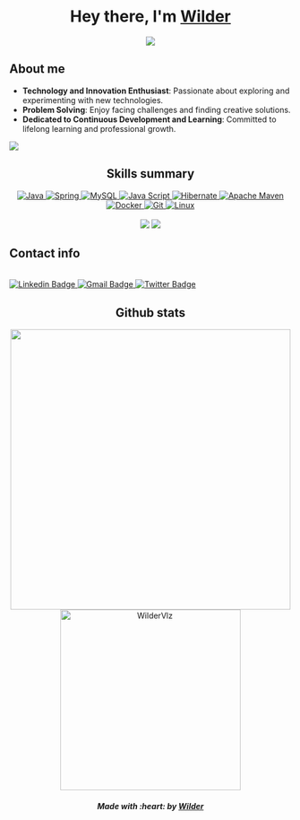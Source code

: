 <div align="center">
    <h1 align="center"> Hey there, I'm <a href="https://github.com/WilderVlz"> Wilder</a></h1>
    <p align="center">
        <a href="https://github.com/DenverCoder1/readme-typing-svg"><img
                src="https://readme-typing-svg.herokuapp.com?font=Time+New+Roman&color=219C90&size=25&center=true&vCenter=true&width=600&height=100&lines=A+constantly+evolving+Backend+Developer.+;With+deep+expertise+in+Java,;MySQL,+SpringFramework,+and,+Hibernate.&hearts;+"></a>
    </p>
</div>
<div>
    <h2>About me</h2>
    <ul>
        <li><strong>Technology and Innovation Enthusiast</strong>: Passionate about exploring and experimenting with new
            technologies.</li>
        <li><strong>Problem Solving</strong>: Enjoy facing challenges and finding creative solutions.</li>
        <li><strong>Dedicated to Continuous Development and Learning</strong>: Committed to lifelong learning and
            professional growth.</li>
    </ul>
    <img src="https://user-images.githubusercontent.com/73097560/115834477-dbab4500-a447-11eb-908a-139a6edaec5c.gif">
</div>
<div align=center>
    <h2>Skills summary</h2>
    <a href="https://twitter.com/WillderRuiz/status/1664474789656899587/photo/1">
        <img alt="Java" src="https://img.shields.io/badge/java-DA1212?style=for-the-badge&logo=openjdk&logoColor=white">
    </a>
    <a href="https://github.com/WilderVlz/E-commerce-Vegano">
        <img alt="Spring"
            src="https://img.shields.io/badge/spring-%236DB33F.svg?style=for-the-badge&logo=spring&logoColor=white">
    </a>
    <a href="https://twitter.com/WillderRuiz/status/1675308408793178112">
        <img alt="MySQL" src="https://img.shields.io/badge/mysql-A6D0DD?style=for-the-badge&logo=mysql&logoColor=black">
    </a>
    <a href="https://twitter.com/WillderRuiz/status/1634664302945681409">
        <img alt="Java Script" src="https://img.shields.io/badge/-JavaScript-black?style=for-the-badge&logo=javascript">
    </a>
    <a href="https://github.com/WilderVlz/Backend-Meli">
        <img alt="Hibernate"
            src="https://img.shields.io/badge/Hibernate-59666C?style=for-the-badge&logo=Hibernate&logoColor=white">
    </a>
    <a href="https://github.com/WilderVlz/Gestor-Bancario">
        <img alt="Apache Maven"
            src="https://img.shields.io/badge/Apache%20Maven-C71A36?style=for-the-badge&logo=Apache%20Maven&logoColor=white">
    </a>
    <a href="https://twitter.com/WillderRuiz/status/1683642301921239042">
        <img alt="Docker"
            src="https://img.shields.io/badge/docker-362FD9?style=for-the-badge&logo=docker&logoColor=white">
    </a>
    <a href="https://twitter.com/WillderRuiz/status/1660456866126626816">
        <img alt="Git" src="https://img.shields.io/badge/-Git-F05032?style=for-the-badge&logo=git&logoColor=white">
    </a>
    <a href="https://twitter.com/WillderRuiz/status/1655760676105723905">
        <img alt="Linux"
            src="https://img.shields.io/badge/Linux-F8DE22?style=for-the-badge&logo=linux&logoColor=000000">
    </a>
</div>
<br>
<div align="center">
    <img src="https://pbs.twimg.com/profile_banners/1629951408882569216/1696636576/1500x500">
    <img src="https://komarev.com/ghpvc/?username=WilderVlz&color=orange">
</div>
<div>
    <h2>Contact info</h2>
    <br />
    <a href="https://www.linkedin.com/in/wilderruiz/">
        <img alt="Linkedin Badge"
            src="https://img.shields.io/badge/-linkedin-11468F?style=for-the-badge&logo=Linkedin&logoColor=white">
    </a>
    <a href="mailto:wilderruizrpg@gmail.com">
        <img alt="Gmail Badge"
            src="https://img.shields.io/badge/-gmail-D71313?style=for-the-badge&logo=Gmail&logoColor=white">
    </a>
    <a href="https://twitter.com/WillderRuiz">
        <img alt="Twitter Badge"
            src="https://img.shields.io/badge/twitter-3DB2FF?style=for-the-badge&logo=Twitter&logoColor=white">
    </a>
</div>
<div align="center">
    <h2>Github stats</h2>
    <img src="https://github-readme-stats.vercel.app/api?username=WilderVlz&include_all_commits=true&count_private=true&show_icons=true&line_height=20&title_color=7A7ADB&icon_color=FFA41B&text_color=A2CDB0&bg_color=0,000000,04364A"
        width="500" />
    <img src="https://github-readme-stats.vercel.app/api/top-langs?username=WilderVlz&show_icons=true&locale=en&layout=compact&line_height=20&title_color=7A7ADB&icon_color=2234AE&text_color=A2CDB0&bg_color=0,000000,04364A"
        width="322" alt="WilderVlz" />
    <h5>
        Made with :heart: by <a href="https://github.com/WilderVlz">Wilder</a>
    </h5>
</div>
